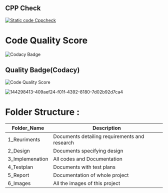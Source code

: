 ## CPP Check
[![Static code Cppcheck](https://github.com/Chaurasiyakash0136/M2-Embedded_Energy_Meter/actions/workflows/cpp_check.yml/badge.svg)](https://github.com/Chaurasiyakash0136/M2-Embedded_Energy_Meter/actions/workflows/cpp_check.yml)

# Code Quality Score
![Codacy Badge](https://api.codiga.io/project/30296/score/svg)

## Quality Badge(Codacy)
![Code Quality Score](https://api.codiga.io/project/30296/status/svg)



![144298413-409aef24-f01f-4392-8180-7d02b92d7ca4](https://user-images.githubusercontent.com/94366020/144354966-69f247f0-b9fc-47a2-a64f-6f13f8dee894.png)



# Folder Structure :

Folder_Name      |  Description
-----------------|--------------
1_Reuriments     |  Documents detailing requirements and research
2_Design         |  Documents specifying design
3_Implemenation  |  All codes and Documentation
4_Testplan       |  Documents with test plans
  5_Report       |  Documentation of whole project
6_Images         |  All the images of this project
